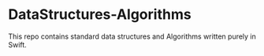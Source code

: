 # DataStructures-Algorithms
This repo contains standard data structures and Algorithms written purely in Swift.
